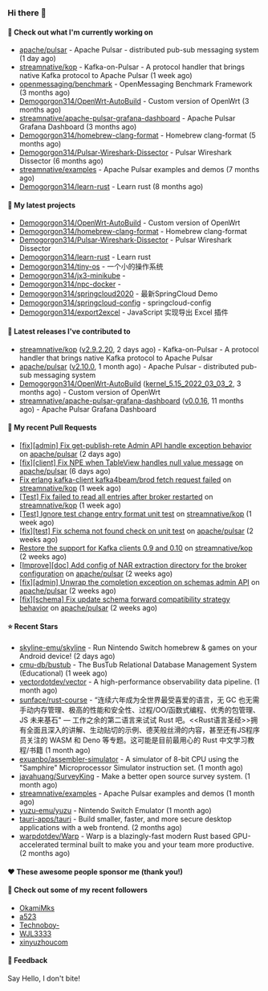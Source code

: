 ### Hi there 👋

#### 👷 Check out what I'm currently working on

- [apache/pulsar](https://github.com/apache/pulsar) - Apache Pulsar - distributed pub-sub messaging system (1 day ago)
- [streamnative/kop](https://github.com/streamnative/kop) - Kafka-on-Pulsar - A protocol handler that brings native Kafka protocol to Apache Pulsar (1 week ago)
- [openmessaging/benchmark](https://github.com/openmessaging/benchmark) - OpenMessaging Benchmark Framework (3 months ago)
- [Demogorgon314/OpenWrt-AutoBuild](https://github.com/Demogorgon314/OpenWrt-AutoBuild) - Custom version of OpenWrt (3 months ago)
- [streamnative/apache-pulsar-grafana-dashboard](https://github.com/streamnative/apache-pulsar-grafana-dashboard) - Apache Pulsar Grafana Dashboard (3 months ago)
- [Demogorgon314/homebrew-clang-format](https://github.com/Demogorgon314/homebrew-clang-format) - Homebrew clang-format (5 months ago)
- [Demogorgon314/Pulsar-Wireshark-Dissector](https://github.com/Demogorgon314/Pulsar-Wireshark-Dissector) - Pulsar Wireshark Dissector (6 months ago)
- [streamnative/examples](https://github.com/streamnative/examples) - Apache Pulsar examples and demos (7 months ago)
- [Demogorgon314/learn-rust](https://github.com/Demogorgon314/learn-rust) - Learn rust (8 months ago)

#### 🌱 My latest projects

- [Demogorgon314/OpenWrt-AutoBuild](https://github.com/Demogorgon314/OpenWrt-AutoBuild) - Custom version of OpenWrt
- [Demogorgon314/homebrew-clang-format](https://github.com/Demogorgon314/homebrew-clang-format) - Homebrew clang-format
- [Demogorgon314/Pulsar-Wireshark-Dissector](https://github.com/Demogorgon314/Pulsar-Wireshark-Dissector) - Pulsar Wireshark Dissector
- [Demogorgon314/learn-rust](https://github.com/Demogorgon314/learn-rust) - Learn rust
- [Demogorgon314/tiny-os](https://github.com/Demogorgon314/tiny-os) - 一个小的操作系统
- [Demogorgon314/jx3-minikube](https://github.com/Demogorgon314/jx3-minikube) - 
- [Demogorgon314/npc-docker](https://github.com/Demogorgon314/npc-docker) - 
- [Demogorgon314/springcloud2020](https://github.com/Demogorgon314/springcloud2020) - 最新SpringCloud Demo
- [Demogorgon314/springcloud-config](https://github.com/Demogorgon314/springcloud-config) - springcloud-config 
- [Demogorgon314/export2excel](https://github.com/Demogorgon314/export2excel) - JavaScript 实现导出 Excel 插件

#### 🔭 Latest releases I've contributed to

- [streamnative/kop](https://github.com/streamnative/kop) ([v2.9.2.20](https://github.com/streamnative/kop/releases/tag/v2.9.2.20), 2 days ago) - Kafka-on-Pulsar - A protocol handler that brings native Kafka protocol to Apache Pulsar
- [apache/pulsar](https://github.com/apache/pulsar) ([v2.10.0](https://github.com/apache/pulsar/releases/tag/v2.10.0), 1 month ago) - Apache Pulsar - distributed pub-sub messaging system
- [Demogorgon314/OpenWrt-AutoBuild](https://github.com/Demogorgon314/OpenWrt-AutoBuild) ([kernel_5.15_2022_03_03_2](https://github.com/Demogorgon314/OpenWrt-AutoBuild/releases/tag/kernel_5.15_2022_03_03_2), 3 months ago) - Custom version of OpenWrt
- [streamnative/apache-pulsar-grafana-dashboard](https://github.com/streamnative/apache-pulsar-grafana-dashboard) ([v0.0.16](https://github.com/streamnative/apache-pulsar-grafana-dashboard/releases/tag/v0.0.16), 11 months ago) - Apache Pulsar Grafana Dashboard

#### 🔨 My recent Pull Requests

- [[fix][admin] Fix get-publish-rete Admin API handle exception behavior](https://github.com/apache/pulsar/pull/16001) on [apache/pulsar](https://github.com/apache/pulsar) (2 days ago)
- [[fix][client] Fix NPE when TableView handles null value message](https://github.com/apache/pulsar/pull/15951) on [apache/pulsar](https://github.com/apache/pulsar) (6 days ago)
- [Fix erlang kafka-client kafka4beam/brod fetch request failed](https://github.com/streamnative/kop/pull/1321) on [streamnative/kop](https://github.com/streamnative/kop) (1 week ago)
- [[Test] Fix failed to read all entries after broker restarted](https://github.com/streamnative/kop/pull/1319) on [streamnative/kop](https://github.com/streamnative/kop) (1 week ago)
- [[Test] Ignore test change entry format unit test](https://github.com/streamnative/kop/pull/1315) on [streamnative/kop](https://github.com/streamnative/kop) (1 week ago)
- [[fix][test] Fix schema not found check on unit test](https://github.com/apache/pulsar/pull/15815) on [apache/pulsar](https://github.com/apache/pulsar) (2 weeks ago)
- [Restore the support for Kafka clients 0.9 and 0.10](https://github.com/streamnative/kop/pull/1307) on [streamnative/kop](https://github.com/streamnative/kop) (2 weeks ago)
- [[Improve][doc] Add config of NAR extraction directory for the broker configuration](https://github.com/apache/pulsar/pull/15778) on [apache/pulsar](https://github.com/apache/pulsar) (2 weeks ago)
- [[fix][admin] Unwrap the completion exception on schemas admin API](https://github.com/apache/pulsar/pull/15733) on [apache/pulsar](https://github.com/apache/pulsar) (2 weeks ago)
- [[fix][schema] Fix update schema forward compatibility strategy behavior](https://github.com/apache/pulsar/pull/15718) on [apache/pulsar](https://github.com/apache/pulsar) (2 weeks ago)

#### ⭐ Recent Stars

- [skyline-emu/skyline](https://github.com/skyline-emu/skyline) - Run Nintendo Switch homebrew &amp; games on your Android device! (2 days ago)
- [cmu-db/bustub](https://github.com/cmu-db/bustub) - The BusTub Relational Database Management System (Educational) (1 week ago)
- [vectordotdev/vector](https://github.com/vectordotdev/vector) - A high-performance observability data pipeline. (1 month ago)
- [sunface/rust-course](https://github.com/sunface/rust-course) - “连续六年成为全世界最受喜爱的语言，无 GC 也无需手动内存管理、极高的性能和安全性、过程/OO/函数式编程、优秀的包管理、JS 未来基石&#34; — 工作之余的第二语言来试试 Rust 吧。&lt;&lt;Rust语言圣经&gt;&gt;拥有全面且深入的讲解、生动贴切的示例、德芙般丝滑的内容，甚至还有JS程序员关注的 WASM 和 Deno 等专题。这可能是目前最用心的 Rust 中文学习教程/书籍 (1 month ago)
- [exuanbo/assembler-simulator](https://github.com/exuanbo/assembler-simulator) - A simulator of 8-bit CPU using the &#34;Samphire&#34; Microprocessor Simulator instruction set. (1 month ago)
- [javahuang/SurveyKing](https://github.com/javahuang/SurveyKing) - Make a better open source survey system. (1 month ago)
- [streamnative/examples](https://github.com/streamnative/examples) - Apache Pulsar examples and demos (1 month ago)
- [yuzu-emu/yuzu](https://github.com/yuzu-emu/yuzu) - Nintendo Switch Emulator (1 month ago)
- [tauri-apps/tauri](https://github.com/tauri-apps/tauri) - Build smaller, faster, and more secure desktop applications with a web frontend. (2 months ago)
- [warpdotdev/Warp](https://github.com/warpdotdev/Warp) - Warp is a blazingly-fast modern Rust based GPU-accelerated terminal built to make you and your team more productive. (2 months ago)

#### ❤️ These awesome people sponsor me (thank you!)


#### 👯 Check out some of my recent followers

- [OkamiMks](https://github.com/OkamiMks)
- [a523](https://github.com/a523)
- [Technoboy-](https://github.com/Technoboy-)
- [WJL3333](https://github.com/WJL3333)
- [xinyuzhoucom](https://github.com/xinyuzhoucom)

#### 💬 Feedback

Say Hello, I don't bite!

